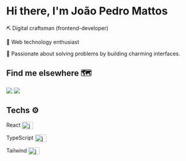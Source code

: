 # Hi there, I'm João Pedro Mattos 

⛏️ Digital craftsman (frontend-developer)

🧠 Web technology enthusiast

🧡 Passionate about solving problems by building charming interfaces.

## Find me elsewhere 🗺️

<div> 
  <a href = "mailto:jpmrc49@gmail.com"><img src="https://img.shields.io/badge/-Gmail-%23333?style=for-the-badge&logo=gmail&logoColor=white" target="_blank"></a>
  <a href="https://www.linkedin.com/in/jo%C3%A3o-pedro-mattos-rodrigues-camargo-23b52a25b/" target="_blank"><img src="https://img.shields.io/badge/-LinkedIn-%230077B5?style=for-the-badge&logo=linkedin&logoColor=white" target="_blank"></a> 
</div>

## Techs ⚙️
<div style="display: inline_block">
  <span><p>React <img align="center" alt="jp-react" height="20" width="30" src="https://cdn.jsdelivr.net/gh/devicons/devicon/icons/react/react-original.svg"></span>
  <span><p>TypeScript <img align="center" alt="jp-react" height="20" width="30" src="https://cdn.jsdelivr.net/gh/devicons/devicon/icons/typescript/typescript-original.svg"></p> </span>
  <span><p>Tailwind <img align="center" alt="jp-react" height="20" width="30" src="https://cdn.jsdelivr.net/gh/devicons/devicon/icons/tailwindcss/tailwindcss-plain.svg">   </p> </span>
 </div>


